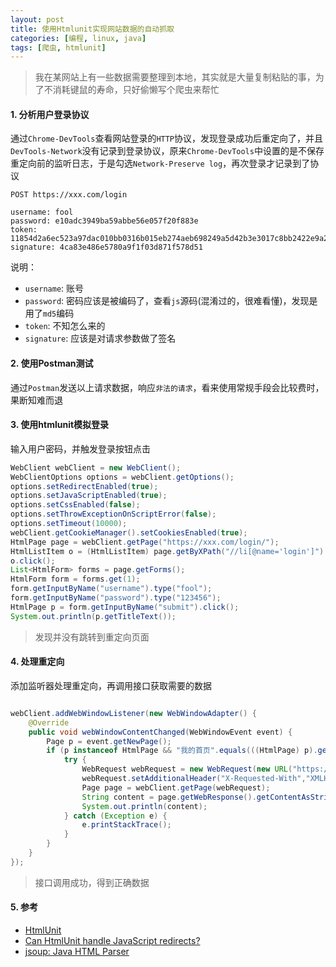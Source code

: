 ```yaml
---
layout: post
title: 使用Htmlunit实现网站数据的自动抓取
categories: [编程, linux, java]
tags: [爬虫, htmlunit]
---
```


> 我在某网站上有一些数据需要整理到本地，其实就是大量复制粘贴的事，为了不消耗键鼠的寿命，只好偷懒写个爬虫来帮忙

#### 1. 分析用户登录协议 

通过`Chrome-DevTools`查看网站登录的`HTTP`协议，发现登录成功后重定向了，并且`DevTools-Network`没有记录到登录协议，原来`Chrome-DevTools`中设置的是不保存重定向前的监听日志，于是勾选`Network-Preserve log`，再次登录才记录到了协议

```
POST https://xxx.com/login

username: fool
password: e10adc3949ba59abbe56e057f20f883e
token: 11854d2a6ec523a97dac010bb0316b015eb274aeb698249a5d42b3e3017c8bb2422e9a2624f6093b183bf58b44cc5879fe63e8cf58cafe51f2f2340d7a9378e5c17506f856df945f
signature: 4ca83e486e5780a9f1f03d871f578d51
```

说明：

* `username`: 账号
* `password`: 密码应该是被编码了，查看`js`源码(混淆过的，很难看懂)，发现是用了`md5`编码
* `token`: 不知怎么来的
* `signature`: 应该是对请求参数做了签名

#### 2. 使用Postman测试

通过`Postman`发送以上请求数据，响应`非法的请求`，看来使用常规手段会比较费时，果断知难而退

#### 3. 使用htmlunit模拟登录

输入用户密码，并触发登录按钮点击

```java
WebClient webClient = new WebClient();
WebClientOptions options = webClient.getOptions();
options.setRedirectEnabled(true);
options.setJavaScriptEnabled(true);
options.setCssEnabled(false);
options.setThrowExceptionOnScriptError(false);
options.setTimeout(10000);
webClient.getCookieManager().setCookiesEnabled(true);
HtmlPage page = webClient.getPage("https://xxx.com/login/");
HtmlListItem o = (HtmlListItem) page.getByXPath("//li[@name='login']").get(0);
o.click();
List<HtmlForm> forms = page.getForms();
HtmlForm form = forms.get(1);
form.getInputByName("username").type("fool");
form.getInputByName("password").type("123456");
HtmlPage p = form.getInputByName("submit").click();
System.out.println(p.getTitleText());
```

> 发现并没有跳转到重定向页面

#### 4. 处理重定向

添加监听器处理重定向，再调用接口获取需要的数据

```java

webClient.addWebWindowListener(new WebWindowAdapter() {
    @Override
    public void webWindowContentChanged(WebWindowEvent event) {
        Page p = event.getNewPage();
        if (p instanceof HtmlPage && "我的首页".equals(((HtmlPage) p).getTitleText())) {
            try {
                WebRequest webRequest = new WebRequest(new URL("https://xx.com/getmylist.json"), HttpMethod.POST);
                webRequest.setAdditionalHeader("X-Requested-With","XMLHttpRequest");
                Page page = webClient.getPage(webRequest);
                String content = page.getWebResponse().getContentAsString();
                System.out.println(content);
            } catch (Exception e) {
                e.printStackTrace();
            }
        }
    }
});
```

> 接口调用成功，得到正确数据

#### 5. 参考

* [HtmlUnit](http://htmlunit.sourceforge.net/details.html)
* [Can HtmlUnit handle JavaScript redirects?](https://stackoverflow.com/questions/2173487/can-htmlunit-handle-javascript-redirects?r=SearchResults)
* [jsoup: Java HTML Parser](https://jsoup.org/)
